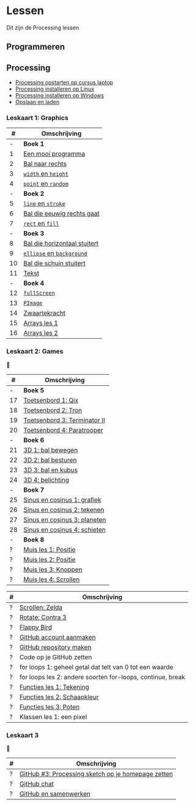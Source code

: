 # Lessen

Dit zijn de Processing lessen

## Programmeren

## Processing

 * [Processing opstarten op cursus laptop](./ProcessingOpstartenOpCursusLaptop/README.md)
 * [Processing installeren op Linux](./ProcessingInstallerenOpLinux/README.md)
 * [Processing installeren op Windows](./ProcessingInstallerenOpWindows/README.md)
 * [Opslaan en laden](./OpslaanEnLaden/README.md)

### Leskaart 1: Graphics

#|Omschrijving
---|---
 -| **Boek 1**
 1|[Een mooi programma](./EenMooiProgramma/README.md)
 2|[Bal naar rechts](./BalNaarRechts/README.md)
 3|[`width` en `height`](./WidthHeight/README.md)
 4|[`point` en `random`](./PointRandom/README.md)
 -| **Boek 2**
 5|[`line` en `stroke`](./LineStroke/README.md)
 6|[Bal die eeuwig rechts gaat](./BalEeuwigNaarRechts/README.md)
 7|[`rect` en `fill`](./RectFill/README.md)
 -| **Boek 3**
 8|[Bal die horizontaal stuitert](./BalDieHorizontaalStuitert/README.md)
 9|[`ellipse` en `background`](./EllipseBackground/README.md)
10|[Bal die schuin stuitert](./BalDieSchuinStuitert/README.md)
11| [Tekst](./Text/README.md)
 -| **Boek 4**
12|[`fullScreen`](./FullScreen/README.md)
13|[`PImage`](./PImage/README.md)
14|[Zwaartekracht](./Zwaartekracht/README.md)
15|[Arrays les 1](./Arrays1/README.md)
16|[Arrays les 2](./Arrays2/README.md)

### Leskaart 2: Games

:construction:

#|Omschrijving
---|---
 -| **Boek 5**
17|[Toetsenbord 1: Qix](./Toetsenbord1/README.md)
18|[Toetsenbord 2: Tron](./Toetsenbord2/README.md)
19|[Toetsenbord 3: Terminator II](./Toetsenbord3/README.md)
20|[Toetsenbord 4: Paratrooper](./Toetsenbord4/README.md)
 -| **Boek 6**
21|[3D 1: bal bewegen](./3D1/README.md)
22|[3D 2: bal besturen](./3D2/README.md)
23|[3D 3: bal en kubus](./3D3/README.md)
24|[3D 4: belichting](./3D4/README.md)
 -| **Boek 7**
25|[Sinus en cosinus 1: grafiek](./SinusEnCosinus1/README.md)
26|[Sinus en cosinus 2: tekenen](./SinusEnCosinus2/README.md)
27|[Sinus en cosinus 3: planeten](./SinusEnCosinus3/README.md)
28|[Sinus en cosinus 4: schieten](./SinusEnCosinus4/README.md)
 -| **Boek 8**
 ?|[Muis les 1: Positie](./MuisPositie/README.md)
 ?|[Muis les 2: Positie](./MuisPositie/README.md)
 ?|[Muis les 3: Knoppen](./MuisKnoppen/README.md)
 ?|[Muis les 4: Scrollen](./MuisScroll/README.md)


#|Omschrijving
---|---
 ?|[Scrollen: Zelda](./Scrollen/README.md)
 ?|[Rotate: Contra 3](./Rotate/README.md)
 ?|[Flappy Bird](./FlappyBird/README.md)
 ?|[GitHub account aanmaken](./GitHub/README.md)
 ?|[GitHub repository maken](./GitHubPages/README.md)
 ?|Code op je GitHub zetten
 ?|for loops 1: geheel getal dat telt van 0 tot een waarde
 ?|for loops les 2: andere soorten for-loops, continue, break
 ?|[Functies les 1: Tekening](./FunctiesTekening/README.md)
 ?|[Functies les 2: Schaapkleur](./FunctiesSchaapkleur/README.md)
 ?|[Functies les 3: Poten](./FunctiesPoten/README.md)
 ?|Klassen les 1: een pixel

### Leskaart 3

:construction:

#|Omschrijving
---|---
 ?|[GitHub #3: Processing sketch op je homepage zetten](./ProcessingJS/README.md)
 ?|[GitHub chat](./GitHubChat/README.md)
 ?|[GitHub en samenwerken](./GitHubSamenwerken/README.md)
